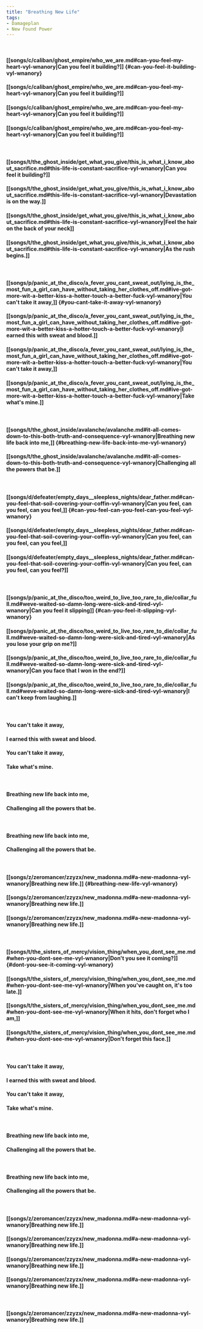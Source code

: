 ```yaml
---
title: "Breathing New Life"
tags:
- Damageplan
- New Found Power
---
```

&nbsp;
#### [[songs/c/caliban/ghost_empire/who_we_are.md#can-you-feel-my-heart-vyl-wnanory|Can you feel it building?]] {#can-you-feel-it-building-vyl-wnanory}
#### [[songs/c/caliban/ghost_empire/who_we_are.md#can-you-feel-my-heart-vyl-wnanory|Can you feel it building?]]
#### [[songs/c/caliban/ghost_empire/who_we_are.md#can-you-feel-my-heart-vyl-wnanory|Can you feel it building?]]
#### [[songs/c/caliban/ghost_empire/who_we_are.md#can-you-feel-my-heart-vyl-wnanory|Can you feel it building?]]
&nbsp;
#### [[songs/t/the_ghost_inside/get_what_you_give/this_is_what_i_know_about_sacrifice.md#this-life-is-constant-sacrifice-vyl-wnanory|Can you feel it building?]]
#### [[songs/t/the_ghost_inside/get_what_you_give/this_is_what_i_know_about_sacrifice.md#this-life-is-constant-sacrifice-vyl-wnanory|Devastation is on the way.]]
#### [[songs/t/the_ghost_inside/get_what_you_give/this_is_what_i_know_about_sacrifice.md#this-life-is-constant-sacrifice-vyl-wnanory|Feel the hair on the back of your neck]]
#### [[songs/t/the_ghost_inside/get_what_you_give/this_is_what_i_know_about_sacrifice.md#this-life-is-constant-sacrifice-vyl-wnanory|As the rush begins.]]
&nbsp;
#### [[songs/p/panic_at_the_disco/a_fever_you_cant_sweat_out/lying_is_the_most_fun_a_girl_can_have_without_taking_her_clothes_off.md#ive-got-more-wit-a-better-kiss-a-hotter-touch-a-better-fuck-vyl-wnanory|You can't take it away,]] {#you-cant-take-it-away-vyl-wnanory}
#### [[songs/p/panic_at_the_disco/a_fever_you_cant_sweat_out/lying_is_the_most_fun_a_girl_can_have_without_taking_her_clothes_off.md#ive-got-more-wit-a-better-kiss-a-hotter-touch-a-better-fuck-vyl-wnanory|I earned this with sweat and blood.]]
#### [[songs/p/panic_at_the_disco/a_fever_you_cant_sweat_out/lying_is_the_most_fun_a_girl_can_have_without_taking_her_clothes_off.md#ive-got-more-wit-a-better-kiss-a-hotter-touch-a-better-fuck-vyl-wnanory|You can't take it away,]]
#### [[songs/p/panic_at_the_disco/a_fever_you_cant_sweat_out/lying_is_the_most_fun_a_girl_can_have_without_taking_her_clothes_off.md#ive-got-more-wit-a-better-kiss-a-hotter-touch-a-better-fuck-vyl-wnanory|Take what's mine.]]
&nbsp;
#### [[songs/t/the_ghost_inside/avalanche/avalanche.md#it-all-comes-down-to-this-both-truth-and-consequence-vyl-wnanory|Breathing new life back into me,]] {#breathing-new-life-back-into-me-vyl-wnanory}
#### [[songs/t/the_ghost_inside/avalanche/avalanche.md#it-all-comes-down-to-this-both-truth-and-consequence-vyl-wnanory|Challenging all the powers that be.]]
&nbsp;
#### [[songs/d/defeater/empty_days__sleepless_nights/dear_father.md#can-you-feel-that-soil-covering-your-coffin-vyl-wnanory|Can you feel, can you feel, can you feel,]] {#can-you-feel-can-you-feel-can-you-feel-vyl-wnanory}
#### [[songs/d/defeater/empty_days__sleepless_nights/dear_father.md#can-you-feel-that-soil-covering-your-coffin-vyl-wnanory|Can you feel, can you feel, can you feel,]]
#### [[songs/d/defeater/empty_days__sleepless_nights/dear_father.md#can-you-feel-that-soil-covering-your-coffin-vyl-wnanory|Can you feel, can you feel, can you feel?]]
&nbsp;
#### [[songs/p/panic_at_the_disco/too_weird_to_live_too_rare_to_die/collar_full.md#weve-waited-so-damn-long-were-sick-and-tired-vyl-wnanory|Can you feel it slipping]] {#can-you-feel-it-slipping-vyl-wnanory}
#### [[songs/p/panic_at_the_disco/too_weird_to_live_too_rare_to_die/collar_full.md#weve-waited-so-damn-long-were-sick-and-tired-vyl-wnanory|As you lose your grip on me?]]
#### [[songs/p/panic_at_the_disco/too_weird_to_live_too_rare_to_die/collar_full.md#weve-waited-so-damn-long-were-sick-and-tired-vyl-wnanory|Can you face that I won in the end?]]
#### [[songs/p/panic_at_the_disco/too_weird_to_live_too_rare_to_die/collar_full.md#weve-waited-so-damn-long-were-sick-and-tired-vyl-wnanory|I can't keep from laughing.]]
&nbsp;
#### You can't take it away,
#### I earned this with sweat and blood.
#### You can't take it away,
#### Take what's mine.
&nbsp;
#### Breathing new life back into me,
#### Challenging all the powers that be.
&nbsp;
#### Breathing new life back into me,
#### Challenging all the powers that be.
&nbsp;
#### [[songs/z/zeromancer/zzyzx/new_madonna.md#a-new-madonna-vyl-wnanory|Breathing new life.]] {#breathing-new-life-vyl-wnanory}
#### [[songs/z/zeromancer/zzyzx/new_madonna.md#a-new-madonna-vyl-wnanory|Breathing new life.]]
#### [[songs/z/zeromancer/zzyzx/new_madonna.md#a-new-madonna-vyl-wnanory|Breathing new life.]]
&nbsp;
#### [[songs/t/the_sisters_of_mercy/vision_thing/when_you_dont_see_me.md#when-you-dont-see-me-vyl-wnanory|Don't you see it coming?]] {#dont-you-see-it-coming-vyl-wnanory}
#### [[songs/t/the_sisters_of_mercy/vision_thing/when_you_dont_see_me.md#when-you-dont-see-me-vyl-wnanory|When you've caught on, it's too late.]]
#### [[songs/t/the_sisters_of_mercy/vision_thing/when_you_dont_see_me.md#when-you-dont-see-me-vyl-wnanory|When it hits, don't forget who I am,]]
#### [[songs/t/the_sisters_of_mercy/vision_thing/when_you_dont_see_me.md#when-you-dont-see-me-vyl-wnanory|Don't forget this face.]]
&nbsp;
#### You can't take it away,
#### I earned this with sweat and blood.
#### You can't take it away,
#### Take what's mine.
&nbsp;
#### Breathing new life back into me,
#### Challenging all the powers that be.
&nbsp;
#### Breathing new life back into me,
#### Challenging all the powers that be.
&nbsp;
#### [[songs/z/zeromancer/zzyzx/new_madonna.md#a-new-madonna-vyl-wnanory|Breathing new life.]]
#### [[songs/z/zeromancer/zzyzx/new_madonna.md#a-new-madonna-vyl-wnanory|Breathing new life.]]
#### [[songs/z/zeromancer/zzyzx/new_madonna.md#a-new-madonna-vyl-wnanory|Breathing new life.]]
#### [[songs/z/zeromancer/zzyzx/new_madonna.md#a-new-madonna-vyl-wnanory|Breathing new life.]]
&nbsp;
#### [[songs/z/zeromancer/zzyzx/new_madonna.md#a-new-madonna-vyl-wnanory|Breathing new life.]]
